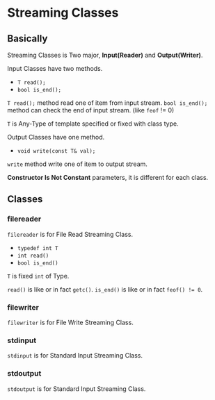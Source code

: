 # Streaming Classes

## Basically

Streaming Classes is Two major, **Input(Reader)** and **Output(Writer)**.

Input Classes have two methods.

* `T read();`
* `bool is_end();`

`T read();` method read one of item from input stream.
`bool is_end();` method can check the end of input stream. (like `feof` != 0)

`T` is Any-Type of template specified or fixed with class type.

Output Classes have one method.

* `void write(const T& val);`

`write` method write one of item to output stream.

**Constructor Is Not Constant** parameters, it is different for each class.

## Classes

### filereader

`filereader` is for File Read Streaming Class.

* `typedef int T`
* `int read()`
* `bool is_end()`

`T` is fixed `int` of Type.

`read()` is like or in fact `getc()`.
`is_end()` is like or in fact `feof() != 0`.

### filewriter

`filewriter` is for File Write Streaming Class.


### stdinput

`stdinput` is for Standard Input Streaming Class.

### stdoutput

`stdoutput` is for Standard Input Streaming Class.
